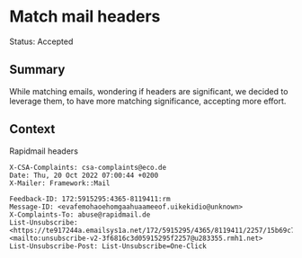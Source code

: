 # Match mail headers
Status: Accepted
## Summary
While matching emails,
wondering if headers are significant,
we decided to leverage them,
to have more matching significance,
accepting more effort.

## Context
Rapidmail headers
```
X-CSA-Complaints: csa-complaints@eco.de
Date: Thu, 20 Oct 2022 07:00:44 +0200
X-Mailer: Framework::Mail

Feedback-ID: 172:5915295:4365-8119411:rm
Message-ID: <evafemohaoehomgaahuaameeof.uikekidio@unknown>
X-Complaints-To: abuse@rapidmail.de
List-Unsubscribe: <https://te917244a.emailsys1a.net/172/5915295/4365/8119411/2257/15b69c7eb7/unsubscribe.html>, <mailto:unsubscribe-v2-3f6816c3d05915295f2257@u283355.rmh1.net>
List-Unsubscribe-Post: List-Unsubscribe=One-Click
```